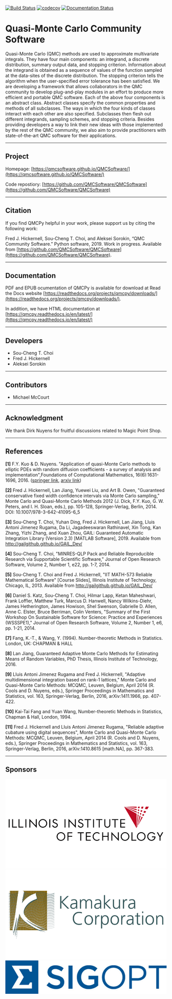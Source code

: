[![Build Status](https://travis-ci.com/QMCSoftware/QMCSoftware.png?branch=master)](https://travis-ci.com/QMCSoftware/QMCSoftware)
[![codecov](https://codecov.io/gh/QMCSoftware/QMCSoftware/branch/master/graph/badge.svg)](https://codecov.io/gh/QMCSoftware/QMCSoftware)
[![Documentation Status](https://readthedocs.org/projects/qmcpy/badge/?version=latest)](https://qmcpy.readthedocs.io/en/latest/?badge=latest)

# Quasi-Monte Carlo Community Software

Quasi-Monte Carlo (QMC) methods are used to approximate multivariate integrals. They have four main components: an integrand, a discrete distribution, summary output data, and stopping criterion. Information about the integrand is obtained as a sequence of values of the function sampled at the data-sites of the discrete distribution. The stopping criterion tells the algorithm when the user-specified error tolerance has been satisfied. We are developing a framework that allows collaborators in the QMC community to develop plug-and-play modules in an effort to produce more efficient and portable QMC software. Each of the above four components is an abstract class. Abstract classes specify the common properties and methods of all subclasses. The ways in which the four kinds of classes interact with each other are also specified. Subclasses then flesh out different integrands, sampling schemes, and stopping criteria. Besides providing developers a way to link their new ideas with those implemented by the rest of the QMC community, we also aim to provide practitioners with state-of-the-art QMC software for their applications. 


<hr>

##  Project 

Homepage: [https://qmcsoftware.github.io/QMCSoftware/](https://qmcsoftware.github.io/QMCSoftware/) 

Code repostiory:  [https://github.com/QMCSoftware/QMCSoftware](https://github.com/QMCSoftware/QMCSoftware)

<hr>

## Citation

If you find QMCPy helpful in your work, please support us by citing the following work:

Fred J. Hickernell, Sou-Cheng T. Choi, and Aleksei Sorokin, “QMC  Community Software.” Python software, 2019. Work in progress. Available from [https://github.com/QMCSoftware/QMCSoftware](https://github.com/QMCSoftware/QMCSoftware).

<hr>

## Documentation 

PDF and EPUB ocumentation of QMCPy is available for download at  Read the Docs website
[https://readthedocs.org/projects/qmcpy/downloads/](https://readthedocs.org/projects/qmcpy/downloads/).

In addition, we have HTML documentation at [https://qmcpy.readthedocs.io/en/latest/](https://qmcpy.readthedocs.io/en/latest/)

<hr>

## Developers
 
- Sou-Cheng T. Choi
- Fred J. Hickernell
- Aleksei Sorokin

<hr>

## Contributors

- Michael McCourt

<hr>

## Acknowledgment 

We thank Dirk Nuyens for fruitful discussions related to Magic Point Shop.


<hr>

## References

<b>[1]</b> F.Y. Kuo & D. Nuyens. "Application of quasi-Monte Carlo methods to elliptic PDEs with random diffusion coefficients - a survey of analysis and implementation",Foundations of Computational Mathematics, 16(6):1631-1696, 2016. ([springer link](https://link.springer.com/article/10.1007/s10208-016-9329-5), [arxiv link](https://arxiv.org/abs/1606.06613))

<b>[2]</b> Fred J. Hickernell, Lan Jiang, Yuewei Liu, and Art B. Owen, "Guaranteed conservative fixed width confidence intervals via Monte Carlo sampling," Monte Carlo and Quasi-Monte Carlo Methods 2012 (J. Dick, F.Y. Kuo, G. W. Peters, and I. H. Sloan, eds.), pp. 105-128, Springer-Verlag, Berlin, 2014. DOI: 10.1007/978-3-642-41095-6_5

<b>[3]</b> Sou-Cheng T. Choi, Yuhan Ding, Fred J. Hickernell, Lan Jiang, Lluis Antoni Jimenez Rugama, Da Li, Jagadeeswaran Rathinavel, Xin Tong, Kan Zhang, Yizhi Zhang, and Xuan Zhou, GAIL: Guaranteed Automatic Integration Library (Version 2.3) [MATLAB Software], 2019. Available from http://gailgithub.github.io/GAIL_Dev/

<b>[4]</b> Sou-Cheng T. Choi, "MINRES-QLP Pack and Reliable Reproducible Research via Supportable Scientific Software," Journal of Open Research Software, Volume 2, Number 1, e22, pp. 1-7, 2014.

<b>[5]</b> Sou-Cheng T. Choi and Fred J. Hickernell, "IIT MATH-573 Reliable Mathematical Software" [Course Slides], Illinois Institute of Technology, Chicago, IL, 2013. Available from http://gailgithub.github.io/GAIL_Dev/

<b>[6]</b> Daniel S. Katz, Sou-Cheng T. Choi, Hilmar Lapp, Ketan Maheshwari, Frank Loffler, Matthew Turk, Marcus D. Hanwell, Nancy Wilkins-Diehr, James Hetherington, James Howison, Shel Swenson, Gabrielle D. Allen, Anne C. Elster, Bruce Berriman, Colin Venters, "Summary of the First Workshop On Sustainable Software for Science: Practice and Experiences (WSSSPE1)," Journal of Open Research Software, Volume 2, Number 1, e6, pp. 1-21, 2014.

<b>[7]</b> Fang, K.-T., & Wang, Y. (1994). Number-theoretic Methods in Statistics. London, UK: CHAPMAN & HALL

<b>[8]</b> Lan Jiang, Guaranteed Adaptive Monte Carlo Methods for Estimating Means of Random Variables, PhD Thesis, Illinois Institute of Technology, 2016.

<b>[9]</b> Lluis Antoni Jimenez Rugama and Fred J. Hickernell, "Adaptive multidimensional integration based on rank-1 lattices," Monte Carlo and Quasi-Monte Carlo  Methods: MCQMC, Leuven, Belgium, April 2014 (R. Cools and D. Nuyens, eds.), Springer Proceedings in Mathematics and Statistics, vol. 163, Springer-Verlag, Berlin, 2016, arXiv:1411.1966, pp. 407-422.

<b>[10]</b> Kai-Tai Fang and Yuan Wang, Number-theoretic Methods in Statistics, Chapman & Hall, London, 1994.

<b>[11]</b> Fred J. Hickernell and Lluis Antoni Jimenez Rugama, "Reliable adaptive cubature using digital sequences", Monte Carlo and Quasi-Monte Carlo Methods: MCQMC, Leuven, Belgium, April 2014 (R. Cools and D. Nuyens, eds.), Springer Proceedings in Mathematics and Statistics, vol. 163, Springer-Verlag, Berlin, 2016, arXiv:1410.8615 [math.NA], pp. 367-383.

<hr>

## Sponsors

<img src="./python_prototype/sphinx/logo/illinois-institute-of-technology-vector-logo.jpg" alt="IIT logo"/>

<img src="./python_prototype/sphinx/logo/kamakura-corporation-vector-logo.png" alt="Kamakura logo"/>

<img src="./python_prototype/sphinx/logo/SigOpt_Logo_Files/Horz/Blue/SigoOpt-Horz-Blue.jpg" alt="SigOpt logo"/>

